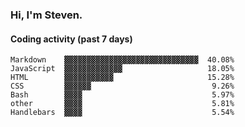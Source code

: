 ### Hi, I'm Steven.

#### Coding activity (past 7 days)
```
Markdown    ▓▓▓▓▓▓▓▓▓▓▓▓▓▓▓▓▓▓▓▓▓▓▓▓▓▓▓▓▓▓  40.08%
JavaScript  ▓▓▓▓▓▓▓▓▓▓▓▓▓                   18.05%
HTML        ▓▓▓▓▓▓▓▓▓▓▓                     15.28%
CSS         ▓▓▓▓▓▓                           9.26%
Bash        ▓▓▓▓                             5.97%
other       ▓▓▓▓                             5.81%
Handlebars  ▓▓▓▓                             5.54%
```
